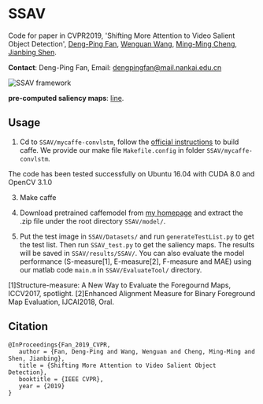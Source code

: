 # SSAV
Code for paper in CVPR2019, 'Shifting More Attention to Video Salient Object Detection', [Deng-Ping Fan](http://dpfan.net), [Wenguan Wang](https://github.com/wenguanwang), [Ming-Ming Cheng](http://mmcheng.net), [Jianbing Shen](http://iitlab.bit.edu.cn/mcislab/~shenjianbing/).

__Contact__:  Deng-Ping Fan, Email: dengpingfan@mail.nankai.edu.cn

![SSAV framework](https://github.com/DengPingFan/DAVSOD/blob/master/figures/framework.png "framework")

__pre-computed saliency maps__: [line](http://dpfan.net/VSOD/). 


## Usage
1. Cd to `SSAV/mycaffe-convlstm`, follow the [official instructions](http://caffe.berkeleyvision.org/installation.html) to build caffe. We provide our make file `Makefile.config` in folder `SSAV/mycaffe-convlstm`.

The code has been tested successfully on Ubuntu 16.04 with CUDA 8.0 and OpenCV 3.1.0

3. Make caffe

4. Download pretrained caffemodel from [my homepage](http://dpfan.net/VSOD) and extract the .zip file under the root directory `SSAV/model/`. 

5. Put the test image in `SSAV/Datasets/` and run `generateTestList.py` to get the test list. Then run `SSAV_test.py` to get the saliency maps. 
The results will be saved in `SSAV/results/SSAV/`. You can also evaluate the model performance (S-measure[1], E-measure[2], F-measure and MAE) 
using our matlab code `main.m` in `SSAV/EvaluateTool/` directory.

[1]Structure-measure: A New Way to Evaluate the Foregournd Maps, ICCV2017, spotlight.
[2]Enhanced Alignment Measure for Binary Foreground Map Evaluation, IJCAI2018, Oral.

## Citation
```
@InProceedings{Fan_2019_CVPR,
   author = {Fan, Deng-Ping and Wang, Wenguan and Cheng, Ming-Ming and Shen, Jianbing}, 
   title = {Shifting More Attention to Video Salient Object Detection},
   booktitle = {IEEE CVPR},
   year = {2019}
}
```

